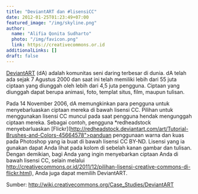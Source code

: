 ```yaml
---
title: "DeviantART dan #lisensiCC"
date: 2012-01-25T01:23:49+07:00
featured_image: "/img/skyline.png"
author:
  name: "Alifia Qonita Sudharto"
  photo: "/img/favicon.png"
  link: https://creativecommons.or.id
additionalLinks: []
draft: false
---
```


[DeviantART](http://www.deviantart.com/) (dA) adalah komunitas seni daring terbesar di dunia. dA telah ada sejak 7 Agustus 2000 dan saat ini telah memiliki lebih dari 55 juta ciptaan yang diunggah oleh lebih dari 4,5 juta pengguna. Ciptaan yang diunggah dapat berupa animasi, foto, templat situs, film, maupun tulisan.

Pada 14 November 2006, dA memungkinkan para pengguna untuk menyebarluaskan ciptaan mereka di bawah lisensi CC. Pilihan untuk menggunakan lisensi CC muncul pada saat pengguna hendak mengunggah ciptaan mereka. Sebagai contoh, pengguna *redheadstock menyebarluaskan [Flickr](http://redheadstock.deviantart.com/art/Tutorial-Brushes-and-Colors-45664578">panduan penggunaan warna dan kuas pada Photoshop yang ia buat di bawah lisensi CC BY-ND. Lisensi yang ia gunakan dapat Anda lihat pada kolom di sebelah kanan gambar dan tulisan. Dengan demikian, bagi Anda yang ingin menyebarkan ciptaan Anda di bawah lisensi CC, selain melalui http://creativecommons.or.id/2011/12/pilihan-lisensi-creative-commons-di-flickr.html), Anda juga dapat memilih DeviantART.

Sumber: http://wiki.creativecommons.org/Case_Studies/DeviantART